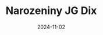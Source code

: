---
title: Narozeniny JG Dix
date: 2024-11-02
venue: Kulturní dům Kostěnice
link: https://kulturazarohem.cz/akce/406
---